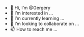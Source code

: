 - 👋 Hi, I’m @Gergery
- 👀 I’m interested in ...
- 🌱 I’m currently learning ...
- 💞️ I’m looking to collaborate on ...
- 📫 How to reach me ...

<!---
Gergery/Gergery is a ✨ special ✨ repository because its `README.md` (this file) appears on your GitHub profile.
You can click the Preview link to take a look at your changes.
--->
